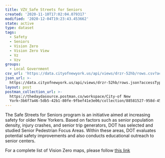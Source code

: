 ```yaml
---
title: VZV_Safe Streets for Seniors
created: '2020-11-10T17:02:04.079317'
modified: '2020-12-04T19:23:43.453662'
state: active
type: dataset
tags:
  - Safety
  - Seniors
  - Vision Zero
  - Vision Zero View
  - Vz
  - Vzv
groups:
  - Local Government
csv_url: 'https://data.cityofnewyork.us/api/views/drzr-52hb/rows.csv?accessType=DOWNLOAD'
json_url: >-
  https://data.cityofnewyork.us/api/views/drzr-52hb/rows.json?accessType=DOWNLOAD
layout: post
postman_collection_url: >-
  https://thedaydasource.postman.co/workspace/City-of New
  York~3b6f7a46-5db5-42b1-80fe-9fbef41e3e06/collection/88581527-958d-45c6-9e23-6e973cb259de
---
```

The Safe Streets for Seniors program is an initiative aimed at increasing safety for older New Yorkers. Based on factors such as senior population density, injury crashes, and senior trip generators, DOT has selected and studied Senior Pedestrian Focus Areas. Within these areas, DOT evaluates potential safety improvements and also conducts educational outreach to senior centers.

For a complete list of Vision Zero maps, please follow <a href="https://data.cityofnewyork.us/browse?q=vzv&sortBy=last_modified&utf8=%E2%9C%93">this link</a>
